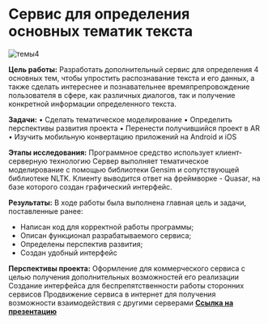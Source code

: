 # Сервис для определения основных тематик текста

![темы4](https://user-images.githubusercontent.com/95929550/154800401-40d2994e-4de8-4dec-90fc-36aa690ba50d.jpg)

**Цель работы:**     Разработать дополнительный сервис для определения 4 основных тем, чтобы упростить распознавание текста и его данных, а также сделать интереснее и познавательнее времяпрепровождение пользователя в сфере, как различных диалогов, так и получение конкретной информации определенного текста.

**Задачи:** •	Сделать тематическое моделирование
        •	Определить перспективы развития проекта
        •	Перенести получившийся проект в AR 
        •	Изучить мобильную конвертацию приложений на Android и iOS

**Этапы исследования:** Программное  средство использует клиент-серверную технологию 
Сервер выполняет тематическое моделирование с помощью библиотеки Gensim и сопутствующей библиотеке NLTK.
Клиенту выводится ответ на фреймворке - Quasar, на базе которого создан графический интерфейс.

**Результаты:**
В ходе работы была выполнена главная цель и задачи, поставленные ранее:
- Написан код для корректной работы программы;
- Описан функционал разрабатываемого сервиса;
- Определены перспектив развития;
- Создан удобный интерфейс

**Перспективы проекта:** Оформление для коммерческого сервиса с целью получения дополнительных возможностей его реализации
Создание интерфейса для беспрепятственности работы сторонних сервисов
Продвижение сервиса в интернет для получения возможности взаимодействия с другими серверами 
[**Ссылка на презентацию**](/Документы/Леванова_К_С_Презентация_ИТ.pdf)

